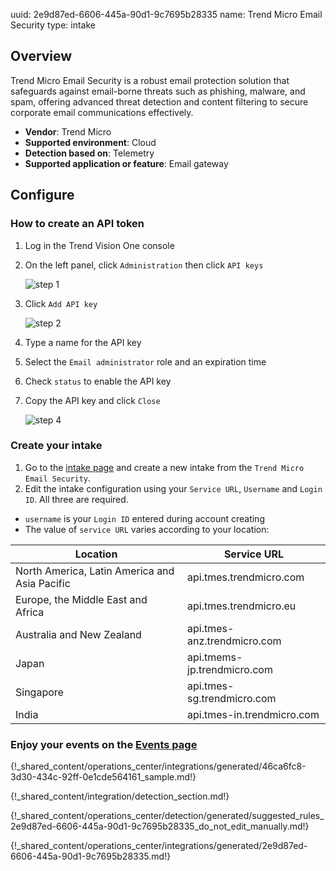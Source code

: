 uuid: 2e9d87ed-6606-445a-90d1-9c7695b28335
name: Trend Micro Email Security
type: intake

## Overview
Trend Micro Email Security is a robust email protection solution that safeguards against email-borne threats such as phishing, malware, and spam, offering advanced threat detection and content filtering to secure corporate email communications effectively.

- **Vendor**: Trend Micro
- **Supported environment**: Cloud 
- **Detection based on**: Telemetry
- **Supported application or feature**: Email gateway


## Configure

### How to create an API token

1. Log in the Trend Vision One console
2. On the left panel, click `Administration` then click `API keys`

    ![step 1](/assets/integration/cloud_and_saas/trend_micro_vision_one/01_administration.png)

3. Click `Add API key`

    ![step 2](/assets/integration/cloud_and_saas/trend_micro_vision_one/02_create_api_key.png)

4. Type a name for the API key
5. Select the `Email administrator` role and an expiration time
6. Check `status` to enable the API key
7. Copy the API key and click `Close`

    ![step 4](/assets/integration/cloud_and_saas/trend_micro_vision_one/04_save_api_key.png)


### Create your intake

1. Go to the [intake page](https://app.sekoia.io/operations/intakes) and create a new intake from the `Trend Micro Email Security`.
2. Edit the intake configuration using your `Service URL`, `Username` and `Login ID`. All three  are required.

* `username` is your `Login ID` entered during account creating
* The value of `service URL` varies according to your location:

| Location                                      | Service URL                 |
|-----------------------------------------------|-----------------------------|
| North America, Latin America and Asia Pacific | api.tmes.trendmicro.com     |
| Europe, the Middle East and Africa            | api.tmes.trendmicro.eu      |
| Australia and New Zealand                     | api.tmes-anz.trendmicro.com |
| Japan                                         | api.tmems-jp.trendmicro.com |
| Singapore                                     | api.tmes-sg.trendmicro.com  |
| India                                         | api.tmes-in.trendmicro.com  |


### Enjoy your events on the [Events page](https://app.sekoia.io/operations/events)

{!_shared_content/operations_center/integrations/generated/46ca6fc8-3d30-434c-92ff-0e1cde564161_sample.md!}

{!_shared_content/integration/detection_section.md!}

{!_shared_content/operations_center/detection/generated/suggested_rules_2e9d87ed-6606-445a-90d1-9c7695b28335_do_not_edit_manually.md!}

{!_shared_content/operations_center/integrations/generated/2e9d87ed-6606-445a-90d1-9c7695b28335.md!}
